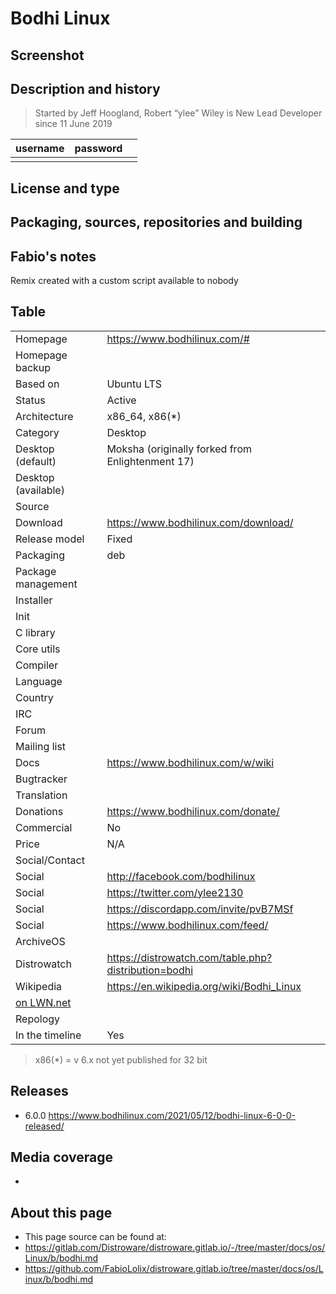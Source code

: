 # Bodhi Linux 

## Screenshot


## Description and history

>

> Started by Jeff Hoogland, Robert “ylee” Wiley is New Lead Developer since 11 June 2019

| username | password |  |
|----------|----------|--|
|  |  |  |


## License and type

>


## Packaging, sources, repositories and building

>


## Fabio's notes

Remix created with a custom script available to nobody



## Table

|                       |  |
|-----------------------|--|
| Homepage              | <https://www.bodhilinux.com/#> |
| Homepage backup       |  |
| Based on              | Ubuntu LTS |
| Status                | Active |
| Architecture          | x86_64, x86(*) |
| Category              | Desktop |
| Desktop (default)     | Moksha (originally forked from Enlightenment 17) |
| Desktop (available)   |  |
| Source                |  |
| Download              | <https://www.bodhilinux.com/download/> |
| Release model         | Fixed |
| Packaging             | deb |
| Package management    |  |
| Installer             |  |
| Init                  |  |
| C library             |  |
| Core utils            |  |
| Compiler              |  |
| Language              |  |
| Country               |  |
| IRC                   |  |
| Forum                 |  |
| Mailing list          |  |
| Docs                  | <https://www.bodhilinux.com/w/wiki> |
| Bugtracker            |  |
| Translation           |  |
| Donations             | <https://www.bodhilinux.com/donate/> |
| Commercial            | No |
| Price                 | N/A |
| Social/Contact        |  |
| Social                | <http://facebook.com/bodhilinux> |
| Social                | <https://twitter.com/ylee2130> |
| Social                | <https://discordapp.com/invite/pvB7MSf> |
| Social                | <https://www.bodhilinux.com/feed/> |
| ArchiveOS             |  |
| Distrowatch           | <https://distrowatch.com/table.php?distribution=bodhi> |
| Wikipedia             | <https://en.wikipedia.org/wiki/Bodhi_Linux> |
| [on LWN.net](https://lwn.net/Distributions/) |  |
| Repology              |  |
| In the timeline       | Yes |

> x86(*) = v 6.x not yet published for 32 bit


## Releases

* 6.0.0 <https://www.bodhilinux.com/2021/05/12/bodhi-linux-6-0-0-released/>


## Media coverage

* 


## About this page

* This page source can be found at:
* <https://gitlab.com/Distroware/distroware.gitlab.io/-/tree/master/docs/os/Linux/b/bodhi.md>
* <https://github.com/FabioLolix/distroware.gitlab.io/tree/master/docs/os/Linux/b/bodhi.md>
